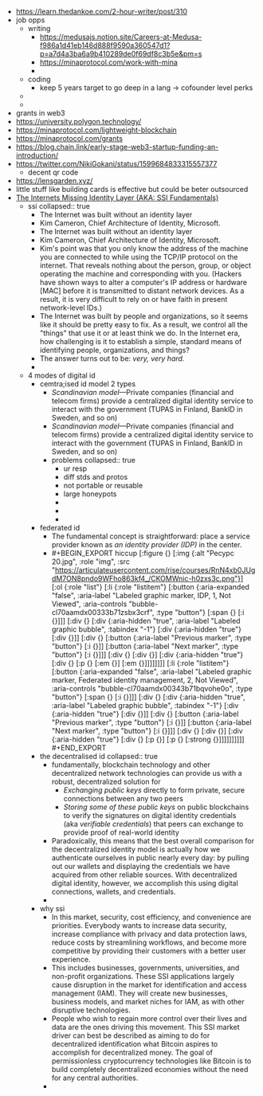 - https://learn.thedankoe.com/2-hour-writer/post/310
- job opps
	- writing
		- https://medusajs.notion.site/Careers-at-Medusa-f986a1d41eb146d888f9590a360547d1?p=a7d4a3ba6a9b410289de0f69df8c3b5e&pm=s
		- https://minaprotocol.com/work-with-mina
		-
	- coding
		- keep 5 years target to go deep in a lang -> cofounder level perks
	-
	-
- grants in web3
- https://university.polygon.technology/
- https://minaprotocol.com/lightweight-blockchain
- https://minaprotocol.com/grants
- https://blog.chain.link/early-stage-web3-startup-funding-an-introduction/
- https://twitter.com/NikiGokani/status/1599684833315557377
	- decent qr code
- https://lensgarden.xyz/
- little stuff like building cards is effective but could be beter outsourced
- [The Internets Missing Identity Layer (AKA: SSI Fundamentals)](https://rise.articulate.com/share/6yVef384BAU9-yEzMh4Qq9XGK0Hoxitf#/)
	- ssi
	  collapsed:: true
		- The Internet was built without an identity layer
		- Kim Cameron, Chief Architecture of Identity, Microsoft.
		- The Internet was built without an identity layer
		- Kim Cameron, Chief Architecture of Identity, Microsoft.
		- Kim's point was that you only know the address of the machine you are connected to while using the TCP/IP protocol on the internet. That reveals nothing about the person, group, or object operating the machine and corresponding with you. (Hackers have shown ways to alter a computer's IP address or hardware [MAC] before it is transmitted to distant network devices. As a result, it is very difficult to rely on or have faith in present network-level IDs.)
		- The Internet was built by people and organizations, so it seems like it should be pretty easy to fix. As a result, we control all the "things" that use it or at least think we do. In the Internet era, how challenging is it to establish a simple, standard means of identifying people, organizations, and things?
		- The answer turns out to be: *very, very hard.*
		-
	- 4 modes of digital id
		- cemtra;ised id model 2 types
			- *Scandinavian model*—Private companies (financial and telecom firms) provide a centralized digital identity service to interact with the government (TUPAS in Finland, BankID in Sweden, and so on)
			- *Scandinavian model*—Private companies (financial and telecom firms) provide a centralized digital identity service to interact with the government (TUPAS in Finland, BankID in Sweden, and so on)
			- problems
			  collapsed:: true
				- ur resp
				- diff stds and protos
				- not portable or reusable
				- large honeypots
				-
				-
				-
		- federated id
			- The fundamental concept is straightforward: place a service provider known as *an identity provider (IDP)* in the center.
			- #+BEGIN_EXPORT hiccup
			  [:figure {} [:img {:alt "Ресурс 20.jpg", :role "img", :src "https://articulateusercontent.com/rise/courses/RnN4xb0JUgdM7ON8pndo9WFho863kf4_/CKOMWnic-h0zxs3c.png"}] [:ol {:role "list"} [:li {:role "listitem"} [:button {:aria-expanded "false", :aria-label "Labeled graphic marker, IDP, 1, Not Viewed", :aria-controls "bubble-cl70aamdx00333b71zsbx3crf", :type "button"} [:span {} [:i {}]]] [:div {} [:div {:aria-hidden "true", :aria-label "Labeled graphic bubble", :tabindex "-1"} [:div {:aria-hidden "true"} [:div {}]] [:div {} [:button {:aria-label "Previous marker", :type "button"} [:i {}]] [:button {:aria-label "Next marker", :type "button"} [:i {}]]] [:div {} [:div {}] [:div {:aria-hidden "true"} [:div {} [:p {} [:em {}] [:em {}]]]]]]]] [:li {:role "listitem"} [:button {:aria-expanded "false", :aria-label "Labeled graphic marker, Federated identity management, 2, Not Viewed", :aria-controls "bubble-cl70aamdx00343b71bqvohe0o", :type "button"} [:span {} [:i {}]]] [:div {} [:div {:aria-hidden "true", :aria-label "Labeled graphic bubble", :tabindex "-1"} [:div {:aria-hidden "true"} [:div {}]] [:div {} [:button {:aria-label "Previous marker", :type "button"} [:i {}]] [:button {:aria-label "Next marker", :type "button"} [:i {}]]] [:div {} [:div {}] [:div {:aria-hidden "true"} [:div {} [:p {}] [:p {} [:strong {}]]]]]]]]]]
			  #+END_EXPORT
		- the decentralised id
		  collapsed:: true
			- fundamentally, blockchain technology and other decentralized network technologies can provide us with a robust, decentralized solution for
				- *Exchanging public* *keys* directly to form private, secure connections between any two peers
				- *Storing some of these public keys* on public blockchains to verify the signatures on digital identity credentials (aka *verifiable credentials*) that peers can exchange to provide proof of real-world identity
			- Paradoxically, this means that the best overall comparison for the decentralized identity model is actually how we authenticate ourselves in public nearly every day: by pulling out our wallets and displaying the credentials we have acquired from other reliable sources. With decentralized digital identity, however, we accomplish this using digital connections, wallets, and credentials.
			-
		- why ssi
			- In this market, security, cost efficiency, and convenience are priorities. Everybody wants to increase data security, increase compliance with privacy and data protection laws, reduce costs by streamlining workflows, and become more competitive by providing their customers with a better user experience.
			- This includes businesses, governments, universities, and non-profit organizations. These SSI applications largely cause disruption in the market for identification and access management (IAM). They will create new businesses, business models, and market niches for IAM, as with other disruptive technologies.
			- People who wish to regain more control over their lives and data are the ones driving this movement. This SSI market driver can best be described as aiming to do for decentralized identification what Bitcoin aspires to accomplish for decentralized money. The goal of permissionless cryptocurrency technologies like Bitcoin is to build completely decentralized economies without the need for any central authorities.
			-